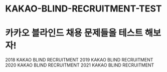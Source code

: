 # KAKAO-BLIND-RECRUITMENT-TEST
<h1>카카오 블라인드 채용 문제들을 테스트 해보자!</h1>
2018 KAKAO BLIND RECRUITMENT
2019 KAKAO BLIND RECRUITMENT
2020 KAKAO BLIND RECRUITMENT
2021 KAKAO BLIND RECRUITMENT
